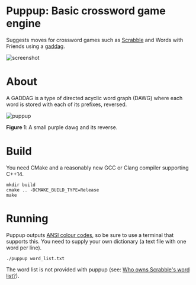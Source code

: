 # Puppup: Basic crossword game engine

Suggests moves for crossword games such as [Scrabble](https://en.wikipedia.org/wiki/Scrabble) and Words with Friends using a [gaddag](https://en.wikipedia.org/wiki/GADDAG).

![screenshot](https://pics.dllu.net/file/dllu-sc/1485531d49.png)

# About

A GADDAG is a type of directed acyclic word graph (DAWG) where each word is stored with each of its prefixes, reversed.

![puppup](https://daniel.lawrence.lu/puppy/puppup.png)

**Figure 1**: A small purple dawg and its reverse.

# Build

You need CMake and a reasonably new GCC or Clang compiler supporting C++14.

```
mkdir build
cmake .. -DCMAKE_BUILD_TYPE=Release
make
```

# Running

Puppup outputs [ANSI colour codes](https://en.wikipedia.org/wiki/ANSI_escape_code#Colors), so be sure to use a terminal that supports this.
You need to supply your own dictionary (a text file with one word per line).

```
./puppup word_list.txt
```

The word list is not provided with puppup (see: [Who owns Scrabble's word list?](http://www.slate.com/articles/life/gaming/2014/09/major_scrabble_brouhaha_can_you_copyright_a_list_of_words.html)).
